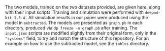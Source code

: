 The two models, trained on the two datasets provided, are given here, along with their input scripts. Training and simulation were performed with `deepmd-kit 1.3.4.` All simulation results in our paper were produced using the model in `subtracted`. The models are presented as `graph.pb` in each directory, produced via `dp freeze -o graph.pb` after training. The `input.json` scripts are modified slightly from their original form, only in the `"systems"` field, to try and match the structure of this repository. For an example on how to use the subtracted model, see the `tables` directory.
